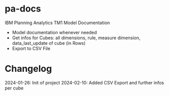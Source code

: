 # pa-docs
IBM Planning Analytics TM1 Model Documentation
- Model documentation whenever needed
- Get infos for Cubes: all dimensions, rule, measure dimension, data_last_update of cube (in Rows)
- Export to CSV File

# Changelog
2024-01-26: Init of project
2024-02-10: Added CSV Export and further infos per cube
